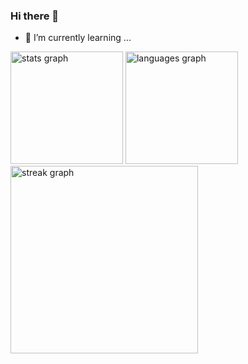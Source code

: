 ### Hi there 👋
- 🌱 I’m currently learning ...

<div>
  <img height="180em" src="https://github-readme-stats.vercel.app/api?username=14Sandee&hide_title=false&hide_rank=false&show_icons=true&include_all_commits=true&count_private=true&disable_animations=false&theme=dark&locale=en&hide_border=false" alt="stats graph"  />
  <img height="180em" src="https://github-readme-stats.vercel.app/api/top-langs?username=14Sandee&locale=en&hide_title=false&layout=compact&card&theme=dark&hide_border=false" alt="languages graph"  />
</div>

<!-- <a href="https://github.com/14Sandee">
  <img height="180em" src="https://github-readme-stats.vercel.app/api?username=14Sandee&theme=dark&show_icons=true" />
  <img height="180em" src="https://github-readme-stats.vercel.app/api/top-langs/?username=14Sandee&theme=dark&layout=compact" />
</a> -->



<div>
  <img src="https://streak-stats.demolab.com?user=14Sandee&locale=en&include_all_commits=true&mode=daily&theme=dark&hide_border=false&border_radius=5" height="300"  alt="streak graph"  />
</div>
<!--
**14Sandee/14Sandee** is a ✨ _special_ ✨ repository because its `README.md` (this file) appears on your GitHub profile.

Here are some ideas to get you started:

- 🔭 I’m currently working on ...
- 🌱 I’m currently learning ...
- 👯 I’m looking to collaborate on ...
- 🤔 I’m looking for help with ...
- 💬 Ask me about ...
- 📫 How to reach me: ...
- 😄 Pronouns: ...
- ⚡ Fun fact: ...
-->
